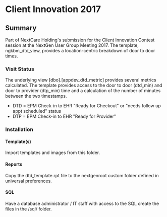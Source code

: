 # Client Innovation 2017

## Summary
Part of NextCare Holding's submission for the Client Innovation Contest session at the NextGen User Group Meeting 2017.  The template, ngkbm_dtd_view, provides a location-centric breakdown of door to door times.  

### Visit Status
The underlying view [dbo].[appdev_dtd_metric] provides several metrics calculated.  The template provides access to the door to door (dtd_min) and door to provider (dtp_min) time and a calculation of the number of minutes between the two timestamps. 
 + DTD = EPM Check-in to EHR "Ready for Checkout" or "needs follow up appt scheduled" status
 + DTP = EPM Check-in to EHR "Ready for Provider"

### Installation

#### Template(s)
Import templates and images from this folder. 

#### Reports
Copy the dtd_template.rpt file to the nextgenroot custom folder defined in universal preferences.

#### SQL
Have a database administrator / IT staff with access to the SQL create the files in the /sql/ folder. 
